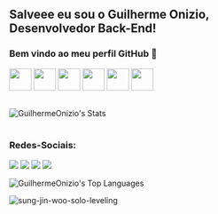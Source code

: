 
## Salveee eu sou o Guilherme Onizio, Desenvolvedor Back-End!
### Bem vindo ao meu perfil GitHub 👋

<img height="40em" src="https://cdn.jsdelivr.net/gh/devicons/devicon@latest/icons/cplusplus/cplusplus-original.svg" />      <img height="40em" src="https://cdn.jsdelivr.net/gh/devicons/devicon@latest/icons/nodejs/nodejs-original-wordmark.svg" />      <img height="40em" src="https://cdn.jsdelivr.net/gh/devicons/devicon@latest/icons/python/python-original.svg" />
<img height="40em" src="https://cdn.jsdelivr.net/gh/devicons/devicon@latest/icons/html5/html5-original.svg" />      <img height="40em" src="https://cdn.jsdelivr.net/gh/devicons/devicon@latest/icons/css3/css3-original.svg" />      <img height="40em" src="https://cdn.jsdelivr.net/gh/devicons/devicon@latest/icons/javascript/javascript-original.svg" />

 ##

 ![GuilhermeOnizio's Stats](https://github-readme-stats.vercel.app/api?username=GuilhermeOnizio&theme=synthwave&show_icons=true&hide_border=true&count_private=true)
 #
 


### Redes-Sociais:
  
<div> 
  <a href="https://instagram.com/m.guiof01" target="_blank"><img src="https://img.shields.io/badge/-Instagram-%23E4405F?style=for-the-badge&logo=instagram&logoColor=white" target="_blank"></a>
 	<a href="https://www.twitch.tv/abismofps" target="_blank"><img src="https://img.shields.io/badge/Twitch-9146FF?style=for-the-badge&logo=twitch&logoColor=white" target="_blank"></a>
  <a href="https://discord.gg/5JB8ADqbAH" target="_blank"><img src="https://img.shields.io/badge/Discord-7289DA?style=for-the-badge&logo=discord&logoColor=white" target="_blank"></a> 
  <a href="https://www.linkedin.com/in/guilherme-onizio-b71814268/" target="_blank"><img src="https://img.shields.io/badge/-LinkedIn-%230077B5?style=for-the-badge&logo=linkedin&logoColor=white" target="_blank"></a> 
  
</div>

![GuilhermeOnizio's Top Languages](https://github-readme-stats.vercel.app/api/top-langs/?username=GuilhermeOnizio&theme=synthwave&show_icons=true&hide_border=true&layout=compact)

![sung-jin-woo-solo-leveling](https://github.com/GuilhermeOnizio/GuilhermeOnizio/assets/129892786/c25311a5-8074-4fc6-8f27-56751cd655d4)


